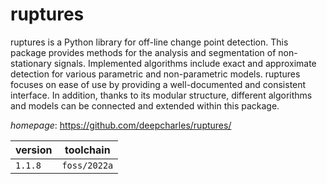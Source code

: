 # ruptures

ruptures is a Python library for off-line change point detection. This package provides  methods for the analysis and segmentation of non-stationary signals. Implemented  algorithms include exact and approximate detection for various parametric and  non-parametric models. ruptures focuses on ease of use by providing a well-documented and  consistent interface. In addition, thanks to its modular structure, different algorithms  and models can be connected and extended within this package.

*homepage*: <https://github.com/deepcharles/ruptures/>

version | toolchain
--------|----------
``1.1.8`` | ``foss/2022a``
